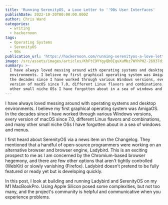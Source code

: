 ```yaml
---
title: 'Running SerenityOS, a Love Letter to ''90s User Interfaces'
publishDate: 2022-10-20T00:00:00.000Z
author: Chris Ward
categories:
  - writing
  - hackernoon
tags:
  - Operating Systems
  - SerenityOS
  - 90s
publication_url: 'https://hackernoon.com/running-serenityos-a-love-letter-to-90s-user-interfaces'
image: /src/assets/images/articles/KhFtC9YYgyQb0IquXuMbz7WYhPH2-26937di.jpeg
summary: >-
  I have always loved messing around with operating systems and desktop
  environments. I believe my first graphical operating system was AmigaOS. In
  the decades since I have worked through various Windows versions, every
  version of macOS since 7.0, different Linux flavors and combinations, and many
  other small niche OSs I have forgotten about in a sea of windows and menus.
---
```

I have always loved messing around with operating systems and desktop environments. I believe my first graphical operating system was AmigaOS. In the decades since I have worked through various Windows versions, every version of macOS since 7.0, different Linux flavors and combinations, and many other small niche OSs I have forgotten about in a sea of windows and menus.

I first heard about SerenityOS via a news item on the Changelog. They mentioned that a handful of open-source programmers were working on an alternative browser and browser engine, Ladybird. This is an exciting prospect to me as I am concerned by the Chromium-based browser hegemony, and there are few other options that aren't tightly controlled (WebKit) or slowly vanishing (Firefox). Ladybird doesn't pretend to be fully featured or ready yet but is developing quickly.

In this post, I look at building and running Ladybird and SerenityOS on my M1 MacBookPro. Using Apple Silicon posed some complexities, but not too many, and the project's community is helpful and communicative when you experience problems.
